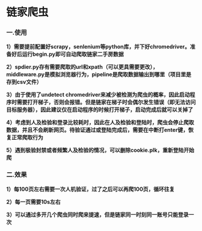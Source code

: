# 链家爬虫
### 一.使用
**1）需要提前配置好scrapy，senlenium等python库，并下好chromedriver。准备好后运行begin.py即可自动爬取链家二手房数据**

**2）spdier.py存有需要爬取的url和xpath（可以更具需要更改），middleware.py是模拟浏览器行为，pipeline是爬取数据输出到哪里（项目里是存到csv文件）**

**3）由于使用了undetect chromedriver来减少被检测为爬虫的概率，因此启动程序时需要打开梯子，否则会报错。但是链家在梯子时会偶尔发生错误（即无法访问目标服务器），因此建议仅在启动程序的时候打开梯子，启动完成后就可以关掉了**

**4）考虑到人及检验和登录比较耗时，因此在人及检验和登陆时，爬虫会停止爬取数据，并且不会刷新网页。待验证通过或登陆完成后，需要在中断打enter键，恢复正常爬取行为**

**5）遇到极验封禁或者频繁人及检验的情况，可以删除cookie.plk，重新登陆开始爬**

### 二.效果
**1）每100页左右需要一次人机验证，过了之后可以再爬100页，循环往复**

**2）每一页需要10s左右**

**3）可以通过多开几个爬虫同时爬来提速，但是链家同一时刻同一账号只能登录一次**
